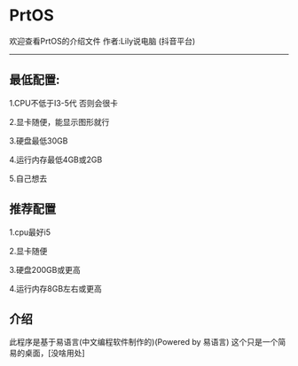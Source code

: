 # PrtOS
欢迎查看PrtOS的介绍文件
作者:Lily说电脑 (抖音平台)

--------------------------------------
最低配置:
--------------------------------------
1.CPU不低于I3-5代 否则会很卡

2.显卡随便，能显示图形就行

3.硬盘最低30GB

4.运行内存最低4GB或2GB

5.自己想去

推荐配置
--------------------------------------
1.cpu最好i5

2.显卡随便

3.硬盘200GB或更高

4.运行内存8GB左右或更高

介绍
--------------------------------------
此程序是基于易语言(中文编程软件制作的)(Powered by 易语言)
这个只是一个简易的桌面，[没啥用处]
